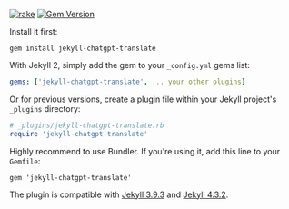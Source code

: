 [![rake](https://github.com/yegor256/jekyll-chatgpt-translate/actions/workflows/rake.yml/badge.svg)](https://github.com/yegor256/jekyll-chatgpt-translate/actions/workflows/rake.yml)
[![Gem Version](https://badge.fury.io/rb/jekyll-chatgpt-translate.svg)](http://badge.fury.io/rb/jekyll-chatgpt-translate)

Install it first:

```
gem install jekyll-chatgpt-translate
```

With Jekyll 2, simply add the gem to your `_config.yml` gems list:

```yaml
gems: ['jekyll-chatgpt-translate', ... your other plugins]
```

Or for previous versions,
create a plugin file within your Jekyll project's `_plugins` directory:

```ruby
# _plugins/jekyll-chatgpt-translate.rb
require 'jekyll-chatgpt-translate'
```

Highly recommend to use Bundler. If you're using it, add this line
to your `Gemfile`:

```
gem 'jekyll-chatgpt-translate'
```

The plugin is compatible with 
[Jekyll 3.9.3](https://jekyllrb.com/news/2023/01/29/jekyll-3-9-3-released/) and 
[Jekyll 4.3.2](https://jekyllrb.com/news/2023/01/20/jekyll-4-3-2-released/). 
